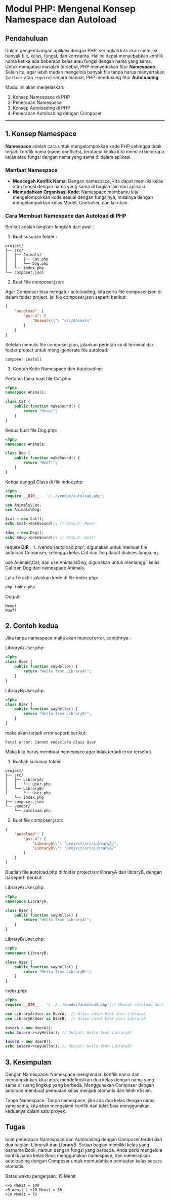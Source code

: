 # Modul PHP: Mengenal Konsep Namespace dan Autoload

## Pendahuluan
Dalam pengembangan aplikasi dengan PHP, seringkali kita akan memiliki banyak file, kelas, fungsi, dan konstanta. Hal ini dapat menyebabkan konflik nama ketika ada beberapa kelas atau fungsi dengan nama yang sama. Untuk mengatasi masalah tersebut, PHP menyediakan fitur **Namespace**. Selain itu, agar lebih mudah mengelola banyak file tanpa harus menyertakan (`include` atau `require`) secara manual, PHP mendukung fitur **Autoloading**.

Modul ini akan menjelaskan:
1. Konsep Namespace di PHP
2. Penerapan Namespace
3. Konsep Autoloading di PHP
4. Penerapan Autoloading dengan Composer

---

## 1. Konsep Namespace
**Namespace** adalah cara untuk mengelompokkan kode PHP sehingga tidak terjadi konflik nama (name conflicts), terutama ketika kita memiliki beberapa kelas atau fungsi dengan nama yang sama di dalam aplikasi.

### Manfaat Namespace
- **Mencegah Konflik Nama**: Dengan namespace, kita dapat memiliki kelas atau fungsi dengan nama yang sama di bagian lain dari aplikasi.
- **Memudahkan Organisasi Kode**: Namespace membantu kita mengelompokkan kode sesuai dengan fungsinya, misalnya dengan mengelompokkan kelas Model, Controller, dan lain-lain.

### Cara Membuat Namespace dan Autoload di PHP
Berikut adalah langkah-langkah dari awal : 

1. Buat susunan folder : 

```
project/
├── src/
│   ├── Animals/
│   │   ├── Cat.php
│   │   └── Dog.php
│   └── index.php
└── composer.json
```

2.  Buat File composer.json:

Agar Composer bisa mengatur autoloading, kita perlu file composer.json di dalam folder project. Isi file composer.json seperti berikut:
```json
{
    "autoload": {
        "psr-4": {
            "Animals\\": "src/Animals"
        }
    }
}
```
Setelah menulis file composer.json, jalankan perintah ini di terminal dari folder project untuk meng-generate file autoload:

```
composer install
```

3. Contoh Kode Namespace dan Autoloading: 

Pertama tama buat file Cat.php:
```php
<?php
namespace Animals;

class Cat {
    public function makeSound() {
        return "Meow!";
    }
}
```

Kedua buat file Dog.php: 
```php
<?php
namespace Animals;

class Dog {
    public function makeSound() {
        return "Woof!";
    }
}
```

Ketiga panggil Class di file index.php: 
```php
<?php
require __DIR__ . '/../vendor/autoload.php';

use Animals\Cat;
use Animals\Dog;

$cat = new Cat();
echo $cat->makeSound(); // Output: Meow!

$dog = new Dog();
echo $dog->makeSound(); // Output: Woof!
```

require __DIR__ . '/../vendor/autoload.php'; digunakan untuk memuat file autoload Composer, sehingga kelas Cat dan Dog dapat diakses langsung.

use Animals\Cat; dan use Animals\Dog; digunakan untuk memanggil kelas Cat dan Dog dari namespace Animals.

Lalu Terakhir jalankan kode di file index.php: 
```php
php index.php
```

Output:
```
Meow!
Woof!
```

## 2. Contoh kedua

Jika tanpa namespace maka akan muncul error. contohnya : 

LibraryA/User.php: 
```php
<?php
class User {
    public function sayHello() {
        return "Hello from LibraryA!";
    }
}
```

LibraryB/User.php:
```php
<?php
class User {
    public function sayHello() {
        return "Hello from LibraryB!";
    }
}
```

maka akan terjadi error seperti berikut: 

```
Fatal error: Cannot redeclare class User
```

Maka kita harus membuat namespace agar tidak terjadi error tersebut.

1. Buatlah susunan folder 

```
project/
├── src/
│   ├── LibraryA/
│   │   └── User.php
│   └── LibraryB/
│       └── User.php
    └── index.php
├── composer.json
└── vendor/
    └── autoload.php
```

2. Buat file composer.json:

```json
{
    "autoload": {
        "psr-4": {
            "LibraryA\\": "project/src/LibraryA/",
            "LibraryB\\": "project/src/LibraryB/"
        }
    }
}
```
Buatlah file autoload.php di folder project/src/libraryA dan libraryB, dengan isi seperti berikut:

LibraryA/User.php:
```php
<?php
namespace LibraryA;

class User {
    public function sayHello() {
        return "Hello from LibraryA!";
    }
}
```

LibraryB/User.php:
```php
<?php
namespace LibraryB;

class User {
    public function sayHello() {
        return "Hello from LibraryB!";
    }
}
```

index.php:
```php
<?php
require __DIR__ . '/../../vendor/autoload.php';// Memuat autoload dari Composer

use LibraryA\User as UserA;  // Alias untuk User dari LibraryA
use LibraryB\User as UserB;  // Alias untuk User dari LibraryB

$userA = new UserA();
echo $userA->sayHello(); // Output: Hello from LibraryA!

$userB = new UserB();
echo $userB->sayHello(); // Output: Hello from LibraryB!
```

## 3. Kesimpulan
Dengan Namespace: Namespace menghindari konflik nama dan memungkinkan kita untuk mendefinisikan dua kelas dengan nama yang sama di ruang lingkup yang berbeda. Menggunakan Composer dengan autoload membuat pemuatan kelas menjadi otomatis dan lebih efisien.


Tanpa Namespace: Tanpa namespace, jika ada dua kelas dengan nama yang sama, kita akan mengalami konflik dan tidak bisa menggunakan keduanya dalam satu proyek.


## Tugas

buat penerapan Namespace dan Autoloading dengan Composer.terdiri dari dua bagian: LibraryA dan LibraryB. Setiap bagian memiliki kelas yang bernama Book, namun dengan fungsi yang berbeda. Anda perlu mengelola konflik nama kelas Book menggunakan namespace, dan menerapkan autoloading dengan Composer untuk memudahkan pemuatan kelas secara otomatis.

Batas waktu pengerjaan: 15 Menit 
```
<=5 Menit = 100
>5 menit | <10 Menit = 86 
>10 Menit = 78
```
